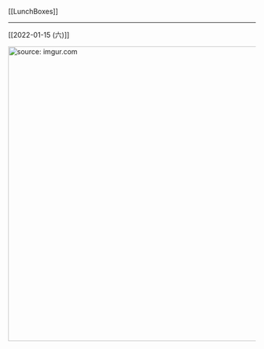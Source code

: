 [[LunchBoxes]]

---

[[2022-01-15 (六)]]

<a href="https://imgur.com/XYOE6iK"><img src="https://i.imgur.com/XYOE6iK.jpg" title="source: imgur.com" width="600px" /></a>
